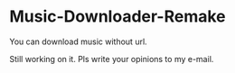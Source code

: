 # Music-Downloader-Remake
You can download music without url.

Still working on it. Pls write your opinions to my e-mail.
